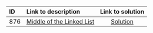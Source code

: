 | ID | Link to description | Link to solution
|:---|:---|:---:|
| 876 | [Middle of the Linked List](https://leetcode.com/problems/middle-of-the-linked-list/) | [Solution](https://github.com/versenyi98/leetcode-solutions/tree/main/LeetCode/0876.%20Middle%20of%20the%20Linked%20List)|
